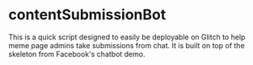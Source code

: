 # contentSubmissionBot

This is a quick script designed to easily be deployable on Glitch to help meme page admins take submissions from chat. It is built on top of the skeleton from Facebook's chatbot demo.
